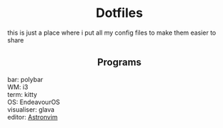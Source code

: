 <h1 align="center">
Dotfiles
</h1>

this is just a place where i put all my config files to make them easier to share

<h2 align="center"> Programs </h2>

bar: polybar <br>
WM: i3 <br>
term: kitty <br>
OS: EndeavourOS <br>
visualiser: glava <br>
editor: <a href="https://astronvim.github.io/">Astronvim</a> <br>
